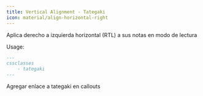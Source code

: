 ```yaml
---
title: Vertical Alignment - Tategaki
icon: material/align-horizontal-right
---
```


Aplica derecho a izquierda horizontal (RTL) a sus notas en modo de lectura

Usage:
```md
---
cssclasses
    - tategaki
---
```

Agregar enlace a tategaki en callouts